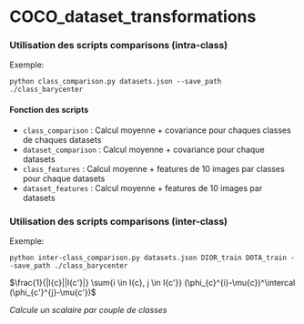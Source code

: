 # COCO_dataset_transformations


### Utilisation des scripts comparisons (intra-class)

Exemple:

```shell
python class_comparison.py datasets.json --save_path ./class_barycenter
```

#### Fonction des scripts

- `class_comparison` : Calcul moyenne + covariance pour chaques classes de chaques datasets
- `dataset_comparison` : Calcul moyenne + covariance pour chaque datasets
- `class_features` : Calcul moyenne + features de 10 images par classes pour chaque datasets
- `dataset_features` : Calcul moyenne + features de 10 images par datasets

### Utilisation des scripts comparisons (inter-class)

Exemple:

```shell
python inter-class_comparison.py datasets.json DIOR_train DOTA_train --save_path ./class_barycenter
```

$\frac{1}{|I{c}||I{c'}|} \sum{i \in I{c}, j \in I{c'}} (\phi_{c}^{i}-\mu{c})^\intercal (\phi_{c'}^{j}-\mu{c'})$

_Calcule un scalaire par couple de classes_